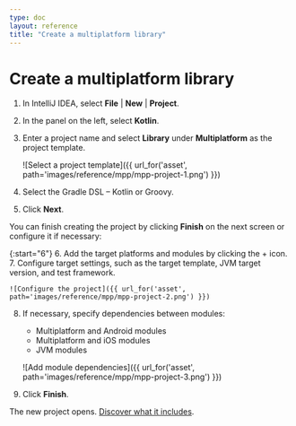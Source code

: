 ```yaml
---
type: doc
layout: reference
title: "Create a multiplatform library"
---
```


# Create a multiplatform library

1. In IntelliJ IDEA, select **File** \| **New** \| **Project**.
2. In the panel on the left, select **Kotlin**.
3. Enter a project name and select **Library** under **Multiplatform** as the project template.  

    ![Select a project template]({{ url_for('asset', path='images/reference/mpp/mpp-project-1.png') }})

4. Select the Gradle DSL – Kotlin or Groovy.
5. Click **Next**.

You can finish creating the project by clicking **Finish** on the next screen or configure it if necessary:

{:start="6"}
6. Add the target platforms and modules by clicking the + icon.
7. Configure target settings, such as the target template, JVM target version, and test framework.    

    ![Configure the project]({{ url_for('asset', path='images/reference/mpp/mpp-project-2.png') }})

8. If necessary, specify dependencies between modules:
    *   Multiplatform and Android modules
    *   Multiplatform and iOS modules
    *   JVM modules  
    
    ![Add module dependencies]({{ url_for('asset', path='images/reference/mpp/mpp-project-3.png') }})

9. Click **Finish**.

The new project opens. [Discover what it includes](mpp-discover-project.html).
